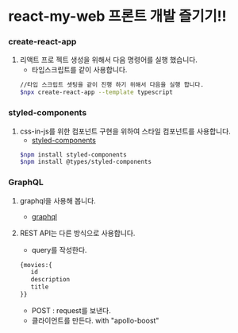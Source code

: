 # react-my-web 프론트 개발 즐기기!!

### create-react-app

1. 리액트 프로 젝트 생성을 위해서 다음 명령어를 실행 했습니다.
   - 타입스크립트를 같이 사용합니다.
   ```bash
   //타입 스크립트 셋팅을 같이 진행 하기 위해서 다음을 실행 합니다.
   $npx create-react-app --template typescript
   ```

### styled-components

1. css-in-js를 위한 컴포넌트 구현을 위하여 스타일 컴포넌트를 사용합니다.
   - [styled-components](https://styled-components.com/, 'styled-components link')
   ```bash
   $npm install styled-components
   $npm install @types/styled-components
   ```

### GraphQL

1. graphql을 사용해 봅니다.

   - [graphql](https://www.apollographql.com/docs/react/get-started, 'graphql link')

2. REST API는 다른 방식으로 사용합니다.
   - query를 작성한다.
   ```graphql
   {movies:{
      id
      description
      title
   }}
   ```
   - POST : request를 보낸다.
   - 클라이언트를 만든다. with "apollo-boost"
